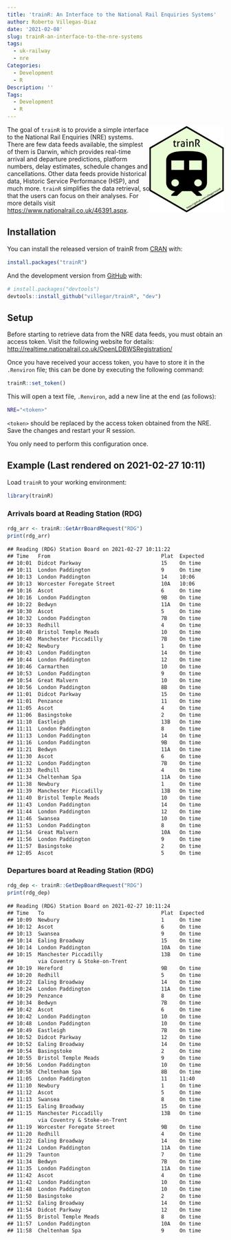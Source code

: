 ```yaml
---
title: 'trainR: An Interface to the National Rail Enquiries Systems'
author: Roberto Villegas-Diaz
date: '2021-02-08'
slug: trainR-an-interface-to-the-nre-systems
tags:
  - uk-railway
  - nre
Categories:
  - Development
  - R
Description: ''
Tags:
  - Development
  - R
---
```


<img src="https://raw.githubusercontent.com/villegar/trainR/main/inst/images/logo.png" alt="logo" align="right" height=200px/>

The goal of `trainR` is to provide a simple interface to the 
National Rail Enquiries (NRE) systems. There are few data feeds 
available, the simplest of them is Darwin, which provides real-time 
arrival and departure predictions, platform numbers, delay estimates, 
schedule changes and cancellations. Other data feeds provide historical 
data, Historic Service Performance (HSP), and much more. `trainR` 
simplifies the data retrieval, so that the users can focus on their 
analyses. For more details visit 
https://www.nationalrail.co.uk/46391.aspx.

## Installation

You can install the released version of trainR from [CRAN](https://CRAN.R-project.org) with:

``` r
install.packages("trainR")
```

And the development version from [GitHub](https://github.com/) with:

``` r
# install.packages("devtools")
devtools::install_github("villegar/trainR", "dev")
```

## Setup
Before starting to retrieve data from the NRE data feeds, you must obtain an access token. 
Visit the following website for details: http://realtime.nationalrail.co.uk/OpenLDBWSRegistration/

Once you have received your access token, you have to store it in the `.Renviron` file; this can be 
done by executing the following command:


```r
trainR::set_token()
```

This will open a text file, `.Renviron`, add a new line at the end (as follows):

```bash
NRE="<token>"
```

`<token>` should be replaced by the access token obtained from the NRE. Save the changes and restart 
your R session.

You only need to perform this configuration once.

## Example (Last rendered on 2021-02-27 10:11)

Load `trainR` to your working environment:

```r
library(trainR)
```

### Arrivals board at Reading Station (RDG)


```r
rdg_arr <- trainR::GetArrBoardRequest("RDG")
print(rdg_arr)
```

```
## Reading (RDG) Station Board on 2021-02-27 10:11:22
## Time   From                                    Plat  Expected
## 10:01  Didcot Parkway                          15    On time
## 10:11  London Paddington                       9     On time
## 10:13  London Paddington                       14    10:06
## 10:13  Worcester Foregate Street               10A   10:06
## 10:16  Ascot                                   6     On time
## 10:16  London Paddington                       9B    On time
## 10:22  Bedwyn                                  11A   On time
## 10:30  Ascot                                   5     On time
## 10:32  London Paddington                       7B    On time
## 10:33  Redhill                                 4     On time
## 10:40  Bristol Temple Meads                    10    On time
## 10:40  Manchester Piccadilly                   7B    On time
## 10:42  Newbury                                 1     On time
## 10:43  London Paddington                       14    On time
## 10:44  London Paddington                       12    On time
## 10:46  Carmarthen                              10    On time
## 10:53  London Paddington                       9     On time
## 10:54  Great Malvern                           10    On time
## 10:56  London Paddington                       8B    On time
## 11:01  Didcot Parkway                          15    On time
## 11:01  Penzance                                11    On time
## 11:05  Ascot                                   4     On time
## 11:06  Basingstoke                             2     On time
## 11:10  Eastleigh                               13B   On time
## 11:11  London Paddington                       8     On time
## 11:13  London Paddington                       14    On time
## 11:16  London Paddington                       9B    On time
## 11:21  Bedwyn                                  11A   On time
## 11:30  Ascot                                   6     On time
## 11:32  London Paddington                       7B    On time
## 11:33  Redhill                                 4     On time
## 11:34  Cheltenham Spa                          11A   On time
## 11:38  Newbury                                 1     On time
## 11:39  Manchester Piccadilly                   13B   On time
## 11:40  Bristol Temple Meads                    10    On time
## 11:43  London Paddington                       14    On time
## 11:44  London Paddington                       12    On time
## 11:46  Swansea                                 10    On time
## 11:53  London Paddington                       8     On time
## 11:54  Great Malvern                           10A   On time
## 11:56  London Paddington                       9     On time
## 11:57  Basingstoke                             2     On time
## 12:05  Ascot                                   5     On time
```

### Departures board at Reading Station (RDG)


```r
rdg_dep <- trainR::GetDepBoardRequest("RDG")
print(rdg_dep)
```

```
## Reading (RDG) Station Board on 2021-02-27 10:11:24
## Time   To                                      Plat  Expected
## 10:09  Newbury                                 1     On time
## 10:12  Ascot                                   6     On time
## 10:13  Swansea                                 9     On time
## 10:14  Ealing Broadway                         15    On time
## 10:14  London Paddington                       10A   On time
## 10:15  Manchester Piccadilly                   13B   On time
##        via Coventry & Stoke-on-Trent           
## 10:19  Hereford                                9B    On time
## 10:20  Redhill                                 5     On time
## 10:22  Ealing Broadway                         14    On time
## 10:24  London Paddington                       11A   On time
## 10:29  Penzance                                8     On time
## 10:34  Bedwyn                                  7B    On time
## 10:42  Ascot                                   6     On time
## 10:42  London Paddington                       10    On time
## 10:48  London Paddington                       10    On time
## 10:49  Eastleigh                               7B    On time
## 10:52  Didcot Parkway                          12    On time
## 10:52  Ealing Broadway                         14    On time
## 10:54  Basingstoke                             2     On time
## 10:55  Bristol Temple Meads                    9     On time
## 10:56  London Paddington                       10    On time
## 10:58  Cheltenham Spa                          8B    On time
## 11:05  London Paddington                       11    11:40
## 11:10  Newbury                                 1     On time
## 11:12  Ascot                                   5     On time
## 11:13  Swansea                                 8     On time
## 11:15  Ealing Broadway                         15    On time
## 11:15  Manchester Piccadilly                   13B   On time
##        via Coventry & Stoke-on-Trent           
## 11:19  Worcester Foregate Street               9B    On time
## 11:20  Redhill                                 4     On time
## 11:22  Ealing Broadway                         14    On time
## 11:24  London Paddington                       11A   On time
## 11:29  Taunton                                 7     On time
## 11:34  Bedwyn                                  7B    On time
## 11:35  London Paddington                       11A   On time
## 11:42  Ascot                                   4     On time
## 11:42  London Paddington                       10    On time
## 11:48  London Paddington                       10    On time
## 11:50  Basingstoke                             2     On time
## 11:52  Ealing Broadway                         14    On time
## 11:54  Didcot Parkway                          12    On time
## 11:55  Bristol Temple Meads                    8     On time
## 11:57  London Paddington                       10A   On time
## 11:58  Cheltenham Spa                          9     On time
```
